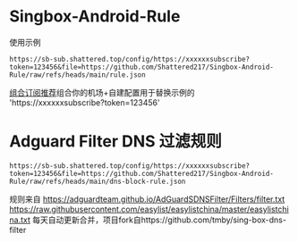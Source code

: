 # Singbox-Android-Rule
使用示例
```
https://sb-sub.shattered.top/config/https://xxxxxxsubscribe?token=123456&file=https://github.com/Shattered217/Singbox-Android-Rule/raw/refs/heads/main/rule.json
```
[组合订阅推荐](https://github.com/sub-store-org/Sub-Store)组合你的机场+自建配置用于替换示例的 'https://xxxxxxsubscribe?token=123456'

# Adguard Filter DNS 过滤规则
```
https://sb-sub.shattered.top/config/https://xxxxxxsubscribe?token=123456&file=https://github.com/Shattered217/Singbox-Android-Rule/raw/refs/heads/main/dns-block-rule.json
```
规则来自
https://adguardteam.github.io/AdGuardSDNSFilter/Filters/filter.txt
https://raw.githubusercontent.com/easylist/easylistchina/master/easylistchina.txt
每天自动更新合并，项目fork自https://github.com/tmby/sing-box-dns-filter
